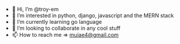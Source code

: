 - 👋 Hi, I’m @troy-em
- 👀 I’m interested in python, django, javascript and the MERN stack
- 🌱 I’m currently learning go language
- 💞️ I’m looking to collaborate in any cool stuff
- 📫 How to reach me => muiae4@gmail.com

<!---
troy-em/troy-em is a ✨ special ✨ repository because its `README.md` (this file) appears on your GitHub profile.
You can click the Preview link to take a look at your changes.
--->
